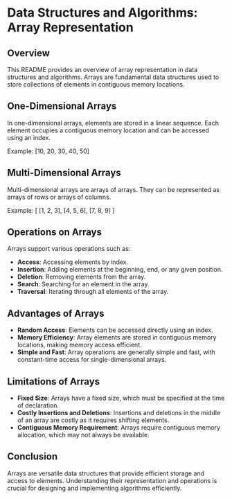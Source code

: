 # Data Structures and Algorithms: Array Representation

## Overview

This README provides an overview of array representation in data structures and algorithms. Arrays are fundamental data structures used to store collections of elements in contiguous memory locations.

## One-Dimensional Arrays

In one-dimensional arrays, elements are stored in a linear sequence. Each element occupies a contiguous memory location and can be accessed using an index.

Example:
[10, 20, 30, 40, 50]

## Multi-Dimensional Arrays

Multi-dimensional arrays are arrays of arrays. They can be represented as arrays of rows or arrays of columns.

Example:
[
[1, 2, 3],
[4, 5, 6],
[7, 8, 9]
]

## Operations on Arrays

Arrays support various operations such as:

- **Access**: Accessing elements by index.
- **Insertion**: Adding elements at the beginning, end, or any given position.
- **Deletion**: Removing elements from the array.
- **Search**: Searching for an element in the array.
- **Traversal**: Iterating through all elements of the array.

## Advantages of Arrays

- **Random Access**: Elements can be accessed directly using an index.
- **Memory Efficiency**: Array elements are stored in contiguous memory locations, making memory access efficient.
- **Simple and Fast**: Array operations are generally simple and fast, with constant-time access for single-dimensional arrays.

## Limitations of Arrays

- **Fixed Size**: Arrays have a fixed size, which must be specified at the time of declaration.
- **Costly Insertions and Deletions**: Insertions and deletions in the middle of an array are costly as it requires shifting elements.
- **Contiguous Memory Requirement**: Arrays require contiguous memory allocation, which may not always be available.

## Conclusion

Arrays are versatile data structures that provide efficient storage and access to elements. Understanding their representation and operations is crucial for designing and implementing algorithms efficiently.
